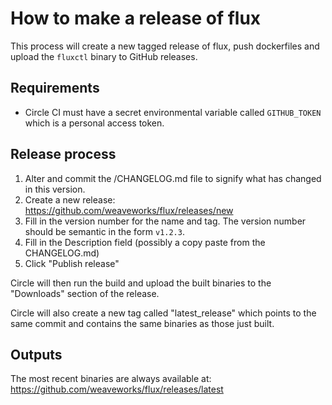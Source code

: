 # How to make a release of flux

This process will create a new tagged release of flux, push dockerfiles and upload the `fluxctl` binary to GitHub releases.

## Requirements
- Circle CI must have a secret environmental variable called `GITHUB_TOKEN` which is a personal access token.

## Release process

1. Alter and commit the /CHANGELOG.md file to signify what has changed in this version.
2. Create a new release: https://github.com/weaveworks/flux/releases/new
4. Fill in the version number for the name and tag. The version number should be semantic in the form `v1.2.3`.
5. Fill in the Description field (possibly a copy paste from the CHANGELOG.md)
6. Click "Publish release"

Circle will then run the build and upload the built binaries to the "Downloads" section of the release.

Circle will also create a new tag called "latest_release" which points to the same commit and contains the same binaries as those just built.

## Outputs

The most recent binaries are always available at: https://github.com/weaveworks/flux/releases/latest
